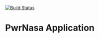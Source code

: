 [![Build Status](https://travis-ci.com/piotrserafin/pwr_nasa.svg?token=6sSbWc2ydRjd8XU1MT9t&branch=master)](https://travis-ci.com/piotrserafin/pwr_nasa)

# PwrNasa Application
